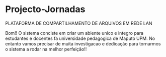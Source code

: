 # Projecto-Jornadas
PLATAFORMA DE COMPARTILHAMENTO DE ARQUIVOS EM REDE LAN

Bom!! O sistema conciste em criar um abiente unico e integro para estudantes e docentes fa universidade 
pedagogica de Maputo UPM. No entanto vamos precisar de muita investigacao e dedicação para tornarmos o sistema
a rodar na melhor perfeição!!
